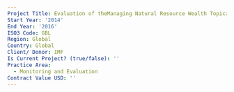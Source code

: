 ```yaml
---
Project Title: Evaluation of theManaging Natural Resource Wealth Topical Trust Fund
Start Year: '2014'
End Year: '2016'
ISO3 Code: GBL
Region: Global
Country: Global
Client/ Donor: IMF
Is Current Project? (true/false): ''
Practice Area:
  - Monitoring and Evaluation
Contract Value USD: ''
---
```

